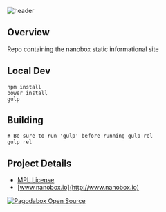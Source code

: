 ![header](http://shots.delorum.com/client/view/nanobox-front-site.png)


## Overview
Repo containing the nanobox static informational site

## Local Dev
```
npm install
bower install
gulp
```

## Building
```
# Be sure to run 'gulp' before running gulp rel
gulp rel
```

## Project Details
- [MPL License](https://www.mozilla.org/MPL/)
- [www.nanobox.io](http://www.nanobox.io)


[![Pagodabox Open Source](http://nano-assets.gopagoda.io/open-src/pagoda-opensrac.png)](http://pagodabox.io/open-source)
